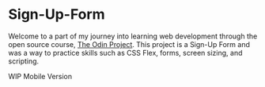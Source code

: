 # Sign-Up-Form

Welcome to a part of my journey into learning web development through the open source course, [The Odin Project](https://www.theodinproject.com/).
This project is a Sign-Up Form and was a way to practice skills such as CSS Flex, forms, screen sizing, and scripting.

WIP
Mobile Version
